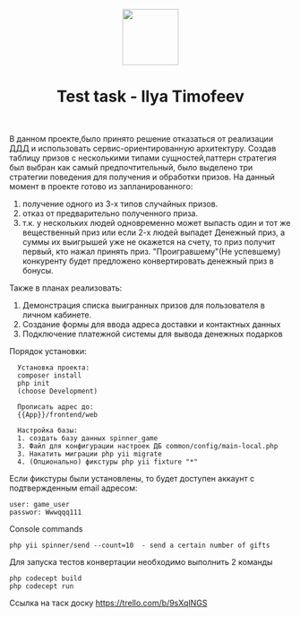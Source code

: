 <p align="center">
    <a href="https://github.com/yiisoft" target="_blank">
        <img src="https://avatars0.githubusercontent.com/u/993323" height="100px">
    </a>
    <h1 align="center">Test task - Ilya Timofeev</h1>
    <br>
</p>

В данном проекте,было принято решение отказаться от реализации ДДД и использовать сервис-ориентированную архитектуру. 
Создав таблицу призов с несколькими типами сущностей,паттерн стратегия был выбран как самый предпочтительный,
 было выделено три стратегии поведения для получения и обработки призов. 
 На данный момент в проекте готово из запланированного:
 1. получение одного из 3-х типов случайных призов.
 2. отказ от предварительно полученного приза.
 3. т.к. у нескольких людей одновременно может выпасть один и тот же вещественный приз 
 или если 2-х людей выпадет Денежный приз, а суммы их выигрышей уже не окажется на счету, то приз получит первый, кто нажал принять приз. 
 "Проигравшему"(Не успевшему) конкуренту будет предложено конвертировать денежный приз в бонусы.
 
Также в планах реализовать:
 1. Демонстрация списка выигранных призов для пользователя в личном кабинете.
 2. Создание формы для ввода адреса доставки и контактных данных
 3. Подключение платежной системы для вывода денежных подарков
 
 Порядок установки:
      
      Установка проекта:
      composer install
      php init 
      (choose Development)
      
      Прописать адрес до:
      {{App}}/frontend/web
      
      Настройка базы:
      1. cоздать базу данных spinner_game
      3. Файл для конфигурации настроек ДБ common/config/main-local.php
      3. Накатить миграции php yii migrate
      4. (Опционально) фикстуры php yii fixture "*"      

Если фикстуры были установлены, то будет доступен аккаунт с подтвержденным email адресом:
```
user: game_user
passwor: Wwwqqq111
```

Console commands
```
php yii spinner/send --count=10  - send a certain number of gifts
```

Для запуска тестов конвертации необходимо выполнить 2 команды
```
php codecept build
php codecept run
```

Ссылка на таск доску 
https://trello.com/b/9sXqINGS
